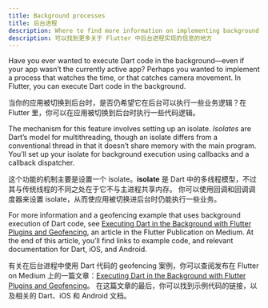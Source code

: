 ```yaml
---
title: Background processes
title: 后台进程
description: Where to find more information on implementing background processes in Flutter.
description: 可以找到更多关于 Flutter 中后台进程实现的信息的地方
---
```


Have you ever wanted to execute Dart code in the background—even if
your app wasn’t the currently active app? Perhaps you wanted to implement
a process that watches the time, or that catches camera movement.
In Flutter, you can execute Dart code in the background.

当你的应用被切换到后台时，是否仍希望它在后台可以执行一些业务逻辑？在 Flutter 里，你可以在应用被切换到后台时执行一些代码逻辑。

The mechanism for this feature involves setting up an isolate. _Isolates_
are Dart’s model for multithreading, though an isolate differs from a
conventional thread in that it doesn’t share memory with the main program.
You’ll set up your isolate for background execution using callbacks and
a callback dispatcher.

这个功能的机制主要是设置一个 isolate。**isolate** 是 Dart 中的多线程模型，不过其与传统线程的不同之处在于它不与主进程共享内存。
你可以使用回调和回调调度器来设置 isolate，从而使应用被切换进后台时仍能执行一些业务。

For more information and a geofencing example that uses background
execution of Dart code, see [Executing Dart in the Background with
Flutter Plugins and
Geofencing]({{site.flutter-medium}}/executing-dart-in-the-background-with-flutter-plugins-and-geofencing-2b3e40a1a124),
an article in the Flutter Publication on Medium. At the end of this article,
you’ll find links to example code, and relevant documentation for Dart,
iOS, and Android.

有关在后台进程中使用 Dart 代码的 geofencing 案例，你可以查阅发布在 Flutter on Medium 上的一篇文章：[Executing Dart in the Background with Flutter Plugins and Geofencing]({{site.flutter-medium}}/executing-dart-in-the-background-with-flutter-plugins-and-geofencing-2b3e40a1a124)。
在这篇文章的最后，你可以找到示例代码的链接，以及相关的 Dart、iOS 和 Android 文档。
